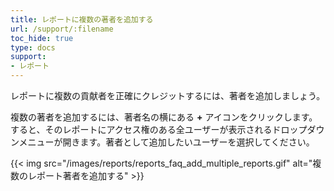 ```yaml
---
title: レポートに複数の著者を追加する
url: /support/:filename
toc_hide: true
type: docs
support:
- レポート
---
```


レポートに複数の貢献者を正確にクレジットするには、著者を追加しましょう。

複数の著者を追加するには、著者名の横にある **+** アイコンをクリックします。すると、そのレポートにアクセス権のある全ユーザーが表示されるドロップダウンメニューが開きます。著者として追加したいユーザーを選択してください。

{{< img src="/images/reports/reports_faq_add_multiple_reports.gif" alt="複数のレポート著者を追加する" >}}